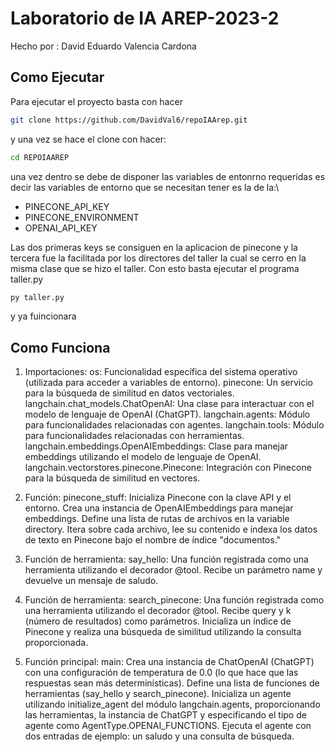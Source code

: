 # Laboratorio de IA AREP-2023-2


Hecho por : David Eduardo Valencia Cardona

## Como Ejecutar
Para ejecutar el proyecto basta con hacer 

```bash
git clone https://github.com/DavidVal6/repoIAArep.git
```
y una vez se hace el clone con hacer:
```bash
cd REPOIAAREP
```
una vez dentro se debe de disponer las variables de entonrno requeridas es decir las variables de entorno que se necesitan tener es la de la:\

- PINECONE_API_KEY
- PINECONE_ENVIRONMENT
- OPENAI_API_KEY

Las dos primeras keys se consiguen en la aplicacion de pinecone y la tercera fue la facilitada por los directores del taller la cual se cerro en la misma clase que se hizo el taller.
Con esto basta ejecutar el programa taller.py

```bash
py taller.py
```
y ya fuincionara

## Como Funciona

1. Importaciones:
os: Funcionalidad específica del sistema operativo (utilizada para acceder a variables de entorno).
pinecone: Un servicio para la búsqueda de similitud en datos vectoriales.
langchain.chat_models.ChatOpenAI: Una clase para interactuar con el modelo de lenguaje de OpenAI (ChatGPT).
langchain.agents: Módulo para funcionalidades relacionadas con agentes.
langchain.tools: Módulo para funcionalidades relacionadas con herramientas.
langchain.embeddings.OpenAIEmbeddings: Clase para manejar embeddings utilizando el modelo de lenguaje de OpenAI.
langchain.vectorstores.pinecone.Pinecone: Integración con Pinecone para la búsqueda de similitud en vectores.

2. Función: pinecone_stuff:
Inicializa Pinecone con la clave API y el entorno.
Crea una instancia de OpenAIEmbeddings para manejar embeddings.
Define una lista de rutas de archivos en la variable directory.
Itera sobre cada archivo, lee su contenido e indexa los datos de texto en Pinecone bajo el nombre de índice "documentos."

4. Función de herramienta: say_hello:
Una función registrada como una herramienta utilizando el decorador @tool.
Recibe un parámetro name y devuelve un mensaje de saludo.

5. Función de herramienta: search_pinecone:
Una función registrada como una herramienta utilizando el decorador @tool.
Recibe query y k (número de resultados) como parámetros.
Inicializa un índice de Pinecone y realiza una búsqueda de similitud utilizando la consulta proporcionada.

6. Función principal: main:
Crea una instancia de ChatOpenAI (ChatGPT) con una configuración de temperatura de 0.0 (lo que hace que las respuestas sean más determinísticas).
Define una lista de funciones de herramientas (say_hello y search_pinecone).
Inicializa un agente utilizando initialize_agent del módulo langchain.agents, proporcionando las herramientas, la instancia de ChatGPT y especificando el tipo de agente como AgentType.OPENAI_FUNCTIONS.
Ejecuta el agente con dos entradas de ejemplo: un saludo y una consulta de búsqueda.


